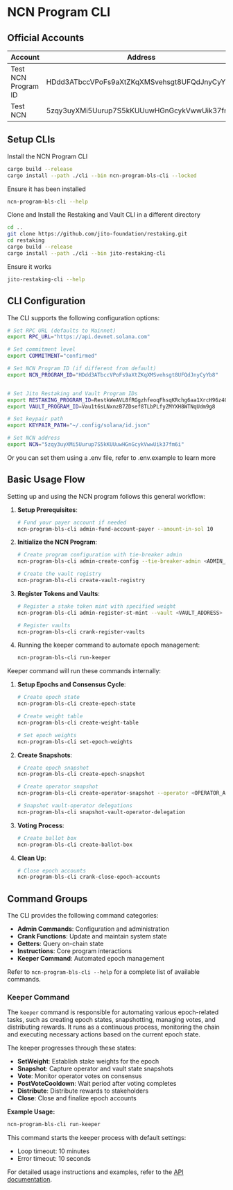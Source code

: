 # NCN Program CLI

## Official Accounts

| Account             | Address                                      |
| ------------------- | -------------------------------------------- |
| Test NCN Program ID | HDdd3ATbccVPoFs9aXtZKqXMSvehsgt8UFQdJnyCyYb8 |
| Test NCN            | 5zqy3uyXMi5Uurup7S5kKUUuwHGnGcykVwwUik37fm6i |

## Setup CLIs

Install the NCN Program CLI

```bash
cargo build --release
cargo install --path ./cli --bin ncn-program-bls-cli --locked
```

Ensure it has been installed

```bash
ncn-program-bls-cli --help
```

Clone and Install the Restaking and Vault CLI in a different directory

```bash
cd ..
git clone https://github.com/jito-foundation/restaking.git
cd restaking
cargo build --release
cargo install --path ./cli --bin jito-restaking-cli
```

Ensure it works

```bash
jito-restaking-cli --help
```

## CLI Configuration

The CLI supports the following configuration options:

```bash
# Set RPC URL (defaults to Mainnet)
export RPC_URL="https://api.devnet.solana.com"

# Set commitment level
export COMMITMENT="confirmed"

# Set NCN Program ID (if different from default)
export NCN_PROGRAM_ID="HDdd3ATbccVPoFs9aXtZKqXMSvehsgt8UFQdJnyCyYb8"


# Set Jito Restaking and Vault Program IDs
export RESTAKING_PROGRAM_ID=RestkWeAVL8fRGgzhfeoqFhsqKRchg6aa1XrcH96z4Q
export VAULT_PROGRAM_ID=Vau1t6sLNxnzB7ZDsef8TLbPLfyZMYXH8WTNqUdm9g8

# Set keypair path
export KEYPAIR_PATH="~/.config/solana/id.json"

# Set NCN address
export NCN="5zqy3uyXMi5Uurup7S5kKUUuwHGnGcykVwwUik37fm6i"
```

Or you can set them using a .env file, refer to .env.example to learn more

## Basic Usage Flow

Setting up and using the NCN program follows this general workflow:

1. **Setup Prerequisites**:

   ```bash
   # Fund your payer account if needed
   ncn-program-bls-cli admin-fund-account-payer --amount-in-sol 10
   ```

2. **Initialize the NCN Program**:

   ```bash
   # Create program configuration with tie-breaker admin
   ncn-program-bls-cli admin-create-config --tie-breaker-admin <ADMIN_ADDRESS> --ncn-fee-wallet <FEE_WALLET_ADDRESS> --ncn-fee-bps <FEE_BPS>

   # Create the vault registry
   ncn-program-bls-cli create-vault-registry
   ```

3. **Register Tokens and Vaults**:

   ```bash
   # Register a stake token mint with specified weight
   ncn-program-bls-cli admin-register-st-mint --vault <VAULT_ADDRESS> --weight <WEIGHT> --keypair-path <NCN_ADMIN_KEYPAIR_PATH>

   # Register vaults
   ncn-program-bls-cli crank-register-vaults
   ```

4. Running the keeper command to automate epoch management:

   ```bash
   ncn-program-bls-cli run-keeper
   ```

Keeper command will run these commands internally:

1. **Setup Epochs and Consensus Cycle**:

   ```bash
   # Create epoch state
   ncn-program-bls-cli create-epoch-state

   # Create weight table
   ncn-program-bls-cli create-weight-table

   # Set epoch weights
   ncn-program-bls-cli set-epoch-weights
   ```

2. **Create Snapshots**:

   ```bash
   # Create epoch snapshot
   ncn-program-bls-cli create-epoch-snapshot

   # Create operator snapshot
   ncn-program-bls-cli create-operator-snapshot --operator <OPERATOR_ADDRESS>

   # Snapshot vault-operator delegations
   ncn-program-bls-cli snapshot-vault-operator-delegation
   ```

3. **Voting Process**:

   ```bash
   # Create ballot box
   ncn-program-bls-cli create-ballot-box
   ```

4. **Clean Up**:

   ```bash
   # Close epoch accounts
   ncn-program-bls-cli crank-close-epoch-accounts
   ```

## Command Groups

The CLI provides the following command categories:

- **Admin Commands**: Configuration and administration
- **Crank Functions**: Update and maintain system state
- **Getters**: Query on-chain state
- **Instructions**: Core program interactions
- **Keeper Command**: Automated epoch management

Refer to `ncn-program-bls-cli --help` for a complete list of available commands.

### Keeper Command

The `keeper` command is responsible for automating various epoch-related tasks, such as creating epoch states, snapshotting, managing votes, and distributing rewards. It runs as a continuous process, monitoring the chain and executing necessary actions based on the current epoch state.

The keeper progresses through these states:

- **SetWeight**: Establish stake weights for the epoch
- **Snapshot**: Capture operator and vault state snapshots
- **Vote**: Monitor operator votes on consensus
- **PostVoteCooldown**: Wait period after voting completes
- **Distribute**: Distribute rewards to stakeholders
- **Close**: Close and finalize epoch accounts

**Example Usage:**

```bash
ncn-program-bls-cli run-keeper
```

This command starts the keeper process with default settings:

- Loop timeout: 10 minutes
- Error timeout: 10 seconds

For detailed usage instructions and examples, refer to the [API documentation](api-docs.md).
